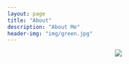 ```yaml
---
layout: page
title: "About"
description: "About Me"
header-img: "img/green.jpg"
---
```


<center>
    <p><img src="https://avatars3.githubusercontent.com/u/10041292?v=4&s=460" align="center"></p>
</center>
